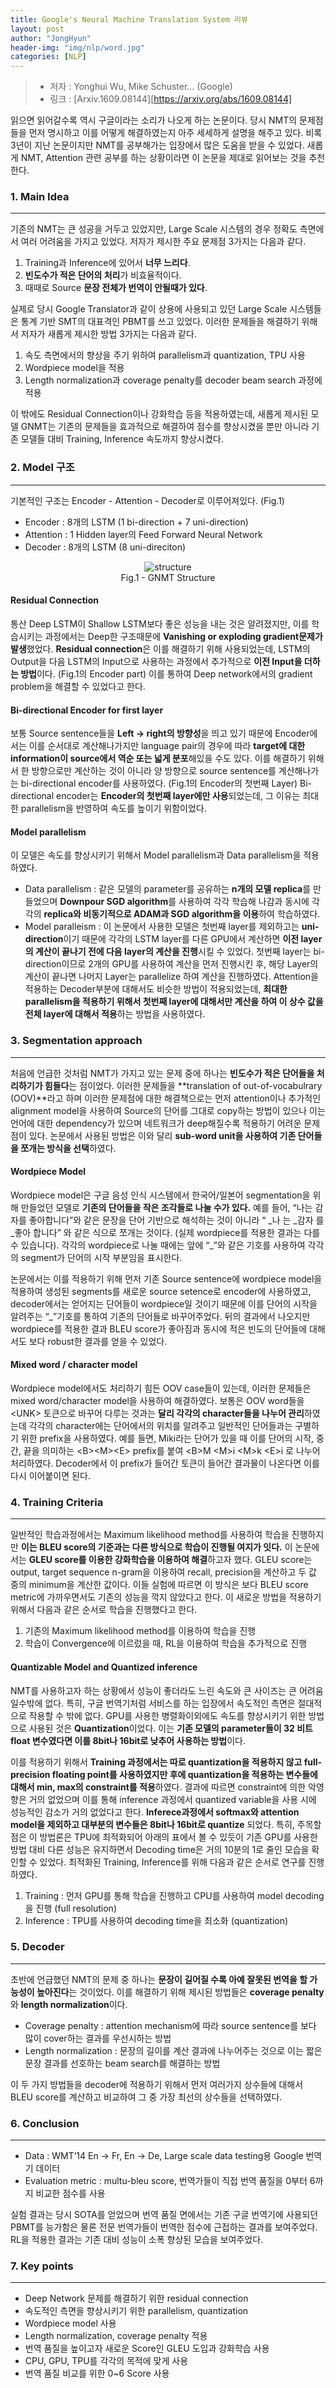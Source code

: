 ```yaml
---
title: Google's Neural Machine Translation System 리뷰
layout: post
author: "JongHyun"
header-img: "img/nlp/word.jpg"
categories: [NLP]
---
```


> - 저자 : Yonghui Wu, Mike Schuster... (Google)
> - 링크 : [Arxiv.1609.08144][https://arxiv.org/abs/1609.08144]

읽으면 읽어갈수록 역시 구글이라는 소리가 나오게 하는 논문이다. 당시 NMT의 문제점들을 먼저 명시하고 이를 어떻게 해결하였는지 아주 세세하게 설명을 해주고 있다. 비록 3년이 지난 논문이지만 NMT를 공부해가는 입장에서 많은 도움을 받을 수 있었다. 새롭게 NMT, Attention 관련 공부를 하는 상황이라면 이 논문을 제대로 읽어보는 것을 추천한다.

### 1. Main Idea

---

기존의 NMT는 큰 성공을 거두고 있었지만, Large Scale 시스템의 경우 정확도 측면에서 여러 어려움을 가지고 있었다. 저자가 제시한 주요 문제점 3가지는 다음과 같다.

1. Training과 Inference에 있어서 **너무 느리다**.
2. **빈도수가 적은 단어의 처리**가 비효율적이다.
3. 때때로 Source **문장 전체가 번역이 안될때가 있다**.

실제로 당시 Google Translator과 같이 상용에 사용되고 있던 Large Scale 시스템들은 통계 기반 SMT의 대표격인 PBMT를 쓰고 있었다. 이러한 문제들을 해결하기 위해서 저자가 새롭게 제시한 방법 3가지는 다음과 같다.

1. 속도 측면에서의 향상을 주기 위하여 parallelism과 quantization, TPU 사용
2. Wordpiece model을 적용
3. Length normalization과 coverage penalty를 decoder beam search 과정에 적용

이 밖에도 Residual Connection이나 강화학습 등을 적용하였는데, 새롭게 제시된 모델 GNMT는 기존의 문제들을 효과적으로 해결하여 점수를 향상시켰을 뿐만 아니라 기존 모델들 대비 Training, Inference 속도까지 향상시켰다.

### 2. Model 구조

---

기본적인 구조는 Encoder - Attention - Decoder로 이루어져있다. (Fig.1)

- Encoder : 8개의 LSTM (1 bi-direction + 7 uni-direction)
- Attention : 1 Hidden layer의 Feed Forward Neural Network
- Decoder : 8개의 LSTM (8 uni-direciton)

<center><img src="/img/nlp/arxiv1609_img1.png" alt="structure">
<figcaption>Fig.1 - GNMT Structure</figcaption></center>

#### Residual Connection

통산 Deep LSTM이 Shallow LSTM보다 좋은 성능을 내는 것은 알려졌지만, 이를 학습시키는 과정에서는 Deep한 구조때문에 **Vanishing or exploding gradient문제가 발생**했었다. **Residual connection**은 이를 해결하기 위해 사용되었는데, LSTM의 Output을 다음 LSTM의 Input으로 사용하는 과정에서 추가적으로 **이전 Input을 더하는 방법**이다. (Fig.1의 Encoder part) 이를 통하여 Deep network에서의 gradient problem을 해결할 수 있었다고 한다.

#### Bi-directional Encoder for first layer

보통 Source sentence들을 **Left → right의 방향성**을 띄고 있기 때문에 Encoder에서는 이를 순서대로 계산해나가지만 language pair의 경우에 따라 **target에 대한 information이 source에서 역순 또는 넓게 분포**해있을 수도 있다. 이를 해결하기 위해서 한 방향으로만 계산하는 것이 아니라 양 방향으로 source sentence를 계산해나가는 bi-directional encoder를 사용하였다. (Fig.1의 Encoder의 첫번째 Layer) Bi-directional encoder는 **Encoder의 첫번째 layer에만 사용**되었는데, 그 이유는 최대한 parallelism을 반영하여 속도를 높이기 위함이었다.

#### Model parallelism

이 모델은 속도를 향상시키기 위해서 Model parallelism과 Data parallelism을 적용하였다.

- Data parallelism : 같은 모델의 parameter를 공유하는 **n개의 모델 replica**를 만들었으며 **Downpour SGD algorithm**를 사용하여 각각 학습해 나감과 동시에 각각의 **replica와 비동기적으로 ADAM과 SGD algorithm을 이용**하여 학습하였다.
- Model paralleism : 이 논문에서 사용한 모델은 첫번째 layer를 제외하고는 **uni-direction**이기 때문에 각각의 LSTM layer를 다른 GPU에서 계산하면 **이전 layer의 계산이 끝나기 전에 다음 layer의 계산을 진행**시킬 수 있었다. 첫번째 layer는 bi-direction이므로 2개의 GPU를 사용하여 계산을 먼저 진행시킨 후, 해당 Layer의 계산이 끝나면 나머지 Layer는 parallelize 하여 계산을 진행하였다. Attention을 적용하는 Decoder부분에 대해서도 비슷한 방법이 적용되었는데, **최대한 parallelism을 적용하기 위해서 첫번째 layer에 대해서만 계산을 하여 이 상수 값을 전체 layer에 대해서 적용**하는 방법을 사용하였다.

### 3. Segmentation approach

---

처음에 언급한 것처럼 NMT가 가지고 있는 문제 중에 하나는 **빈도수가 적은 단어들을 처리하기가 힘들다**는 점이었다. 이러한 문제들을 **translation of out-of-vocabulrary (OOV)**라고 하며 이러한 문제점에 대한 해결책으로는 먼저 attention이나 추가적인 alignment model을 사용하여 Source의 단어를 그대로 copy하는 방법이 있으나 이는 언어에 대한 dependency가 있으며 네트워크가 deep해질수록 적용하기 어려운 문제점이 있다. 논문에서 사용된 방법은 이와 달리 **sub-word unit을 사용하여 기존 단어들을 쪼개는 방식을 선택**하였다.

#### Wordpiece Model

Wordpiece model은 구글 음성 인식 시스템에서 한국어/일본어 segmentation을 위해 만들었던 모델로 **기존의 단어들을 작은 조각들로 나눌 수가 있다.** 예를 들어, “나는 감자를 좋아합니다”와 같은 문장을 단어 기반으로 해석하는 것이 아니라 “ \_나 는 \_감자 를 \_좋아 합니다” 와 같은 식으로 쪼개는 것이다. (실제 wordpiece를 적용한 결과는 다를 수 있습니다). 각각의 wordpiece로 나눌 때에는 앞에 “\_”와 같은 기호를 사용하여 각각의 segment가 단어의 시작 부분임을 표시한다.

논문에서는 이를 적용하기 위해 먼저 기존 Source sentence에 wordpiece model을 적용하여 생성된 segments를 새로운 source setence로 encoder에 사용하였고, decoder에서는 얻어지는 단어들이 wordpiece일 것이기 때문에 이를 단어의 시작을 알려주는 “\_”기호를 통하여 기존의 단어들로 바꾸어주었다. 뒤의 결과에서 나오지만 wordpiece를 적용한 결과 BLEU score가 좋아짐과 동시에 적은 빈도의 단어들에 대해서도 보다 robust한 결과를 얻을 수 있었다.

#### Mixed word / character model

Wordpiece model에서도 처리하기 힘든 OOV case들이 있는데, 이러한 문제들은 mixed word/character model을 사용하여 해결하였다. 보통은 OOV word들을 \<UNK> 토큰으로 바꾸어 다루는 것과는 **달리 각각의 character들을 나누어 관리**하였는데 각각의 character에는 단어에서의 위치를 알려주고 일반적인 단어들과는 구별하기 위한 prefix을 사용하였다. 예를 들면, Miki라는 단어가 있을 때 이를 단어의 시작, 중간, 끝을 의미하는 \<B>\<M>\<E> prefix를 붙여 \<B>M \<M>i \<M>k \<E>i 로 나누어 처리하였다. Decoder에서 이 prefix가 들어간 토큰이 들어간 결과물이 나온다면 이를 다시 이어붙이면 된다.

### 4. Training Criteria

---

일반적인 학습과정에서는 Maximum likelihood method를 사용하여 학습을 진행하지만 **이는 BLEU score의 기준과는 다른 방식으로 학습이 진행될 여지가 잇다.** 이 논문에서는 **GLEU score를 이용한 강화학습을 이용하여 해결**하고자 했다. GLEU score는 output, target sequence n-gram을 이용하여 recall, precision을 계산하고 두 값 중의 minimum을 계산한 값이다. 이들 실험에 따르면 이 방식은 보다 BLEU score metric에 가까우면서도 기존의 성능을 깍지 않았다고 한다. 이 새로운 방법을 적용하기 위해서 다음과 같은 순서로 학습을 진행했다고 한다.

1. 기존의 Maximum likelihood method를 이용하여 학습을 진행
2. 학습이 Convergence에 이르렀을 때, RL을 이용하여 학습을 추가적으로 진행

#### Quantizable Model and Quantized inference

NMT를 사용하고자 하는 상황에서 성능이 좋더라도 느린 속도와 큰 사이즈는 큰 어려움일수밖에 없다. 특히, 구글 번역기처럼 서비스를 하는 입장에서 속도적인 측면은 절대적으로 작용할 수 밖에 없다. GPU를 사용한 병렬화이외에도 속도를 향상시키기 위한 방법으로 사용된 것은 **Quantization**이었다. 이는 **기존 모델의 parameter들이 32 비트 float 변수였다면 이를 8bit나 16bit로 낮추어 사용하는 방법**이다.

이를 적용하기 위해서 **Training 과정에서는 따로 quantization을 적용하지 않고 full-precision floating point를 사용하였지만 후에 quantization을 적용하는 변수들에 대해서 min, max의 constraint를 적용**하였다. 결과에 따르면 constraint에 의한 악영향은 거의 없었으며 이를 통해 inference 과정에서 quantized variable을 사용 시에 성능적인 감소가 거의 없었다고 한다. **Inferece과정에서 softmax와 attention model을 제외하고 대부분의 변수들은 8bit나 16bit로 quantize** 되었다. 특히, 주목할 점은 이 방법론은 TPU에 최적화되어 아래의 표에서 볼 수 있듯이 기존 GPU를 사용한 방법 대비 다른 성능은 유지하면서 Decoding time은 거의 10분의 1로 줄인 모습을 확인할 수 있었다. 최적화된 Training, Inference를 위해 다음과 같은 순서로 연구를 진행하였다.

1. Training : 먼저 GPU를 통해 학습을 진행하고 CPU를 사용하여 model decoding을 진행 (full resolution)
2. Inference : TPU를 사용하여 decoding time을 최소화 (quantization)

### 5. Decoder

---

초반에 언급했던 NMT의 문제 중 하나는 **문장이 길어질 수록 아예 잘못된 번역을 할 가능성이 높아진다**는 것이었다. 이를 해결하기 위해 제시된 방법들은 **coverage penalty**와 **length normalization**이다.

- Coverage penalty : attention mechanism에 따라 source sentence를 보다 많이 cover하는 결과를 우선시하는 방법
- Length normalization : 문장의 길이를 계산 결과에 나누어주는 것으로 이는 짧은 문장 결과를 선호하는 beam search를 해결하는 방법

이 두 가지 방법들을 decoder에 적용하기 위해서 먼저 여러가지 상수들에 대해서 BLEU score를 계산하고 비교하여 그 중 가장 최선의 상수들을 선택하였다.

### 6. Conclusion

---

- Data : WMT’14 En -> Fr, En -> De, Large scale data testing용 Google 번역기 데이터
- Evaluation metric : multu-bleu score, 번역가들이 직접 번역 품질을 0부터 6까지 비교한 점수를 사용

실험 결과는 당시 SOTA를 얻었으며 번역 품질 면에서는 기존 구글 번역기에 사용되던 PBMT를 능가함은 물론 전문 번역가들이 번역한 점수에 근접하는 결과를 보여주었다. RL을 적용한 결과는 기존 대비 성능이 소폭 향상된 모습을 보여주었다.

### 7. Key points

---

- Deep Network 문제를 해결하기 위한 residual connection
- 속도적인 측면을 향상시키기 위한 parallelism, quantization
- Wordpiece model 사용
- Length normalization, coverage penalty 적용
- 번역 품질을 높이고자 새로운 Score인 GLEU 도입과 강화학습 사용
- CPU, GPU, TPU를 각각의 목적에 맞게 사용
- 번역 품질 비교를 위한 0~6 Score 사용
